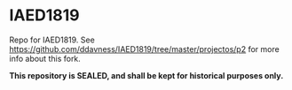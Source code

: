 # IAED1819
Repo for IAED1819. See https://github.com/ddavness/IAED1819/tree/master/projectos/p2 for more info about this fork.

**This repository is SEALED, and shall be kept for historical purposes only.**
